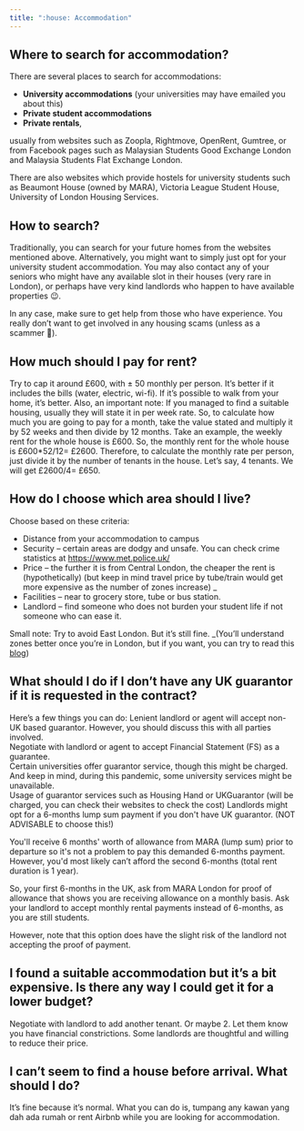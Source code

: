 ```yaml
---
title: ":house: Accommodation"
---
```


## Where to search for accommodation?

There are several places to search for accommodations:

- **University accommodations** (your universities may have emailed you about this)
- **Private student accommodations**
- **Private rentals**,

usually from websites such as Zoopla, Rightmove, OpenRent, Gumtree, or from Facebook pages such as Malaysian Students Good Exchange London and Malaysia Students Flat Exchange London.

There are also websites which provide hostels for university students such as Beaumont House (owned by MARA), Victoria League Student House, University of London Housing Services.

## How to search?

Traditionally, you can search for your future homes from the websites mentioned above. Alternatively, you might want to simply just opt for your university student accommodation. You may also contact any of your seniors who might have any available slot in their houses (very rare in London), or perhaps have very kind landlords who happen to have available properties 😉.

In any case, make sure to get help from those who have experience. You really don’t want to get involved in any housing scams (unless as a scammer 🤑).

## How much should I pay for rent?

Try to cap it around £600, with ± 50 monthly per person. It’s better if it includes the bills (water, electric, wi-fi). If it’s possible to walk from your home, it’s better. Also, an important note: If you managed to find a suitable housing, usually they will state it in per week rate. So, to calculate how much you are going to pay for a month, take the value stated and multiply it by 52 weeks and then divide by 12 months. Take an example, the weekly rent for the whole house is £600. So, the monthly rent for the whole house is £600\*52/12= £2600. Therefore, to calculate the monthly rate per person, just divide it by the number of tenants in the house. Let’s say, 4 tenants. We will get £2600/4= £650.

## How do I choose which area should I live?

Choose based on these criteria:

- Distance from your accommodation to campus
- Security – certain areas are dodgy and unsafe. You can check crime statistics at https://www.met.police.uk/
- Price – the further it is from Central London, the cheaper the rent is (hypothetically) (but keep in mind travel price by tube/train would get more expensive as the number of zones increase) \_
- Facilities – near to grocery store, tube or bus station.
- Landlord – find someone who does not burden your student life if not someone who can ease it.

Small note: Try to avoid East London. But it’s still fine.
\_(You’ll understand zones better once you’re in London, but if you want, you can try to read this [blog](https://evanevanstours.com/blog/a-visitors-guide-to-london-public-transport/))

## What should I do if I don’t have any UK guarantor if it is requested in the contract?

Here’s a few things you can do:
Lenient landlord or agent will accept non-UK based guarantor. However, you should discuss this with all parties involved.  
Negotiate with landlord or agent to accept Financial Statement (FS) as a guarantee.  
Certain universities offer guarantor service, though this might be charged. And keep in mind, during this pandemic, some university services might be unavailable.  
Usage of guarantor services such as Housing Hand or UKGuarantor (will be charged, you can check their websites to check the cost)
Landlords might opt for a 6-months lump sum payment if you don't have UK guarantor. (NOT ADVISABLE to choose this!)

You'll receive 6 months' worth of allowance from MARA (lump sum) prior to departure so it's not a problem to pay this demanded 6-months payment. However, you'd most likely can’t afford the second 6-months (total rent duration is 1 year).

So, your first 6-months in the UK, ask from MARA London for proof of allowance that shows you are receiving allowance on a monthly basis. Ask your landlord to accept monthly rental payments instead of 6-months, as you are still students.

However, note that this option does have the slight risk of the landlord not accepting the proof of payment.

## I found a suitable accommodation but it’s a bit expensive. Is there any way I could get it for a lower budget?

Negotiate with landlord to add another tenant. Or maybe 2.
Let them know you have financial constrictions. Some landlords are thoughtful and willing to reduce their price.

## I can’t seem to find a house before arrival. What should I do?

It’s fine because it’s normal. What you can do is, tumpang any kawan yang dah ada rumah or rent Airbnb while you are looking for accommodation.
